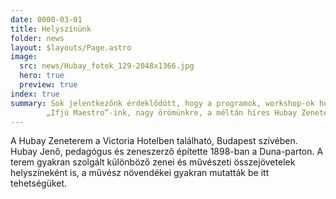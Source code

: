 ```yaml
---
date: 0000-03-01
title: Helyszínünk
folder: news
layout: $layouts/Page.astro
image:
  src: news/Hubay_fotok_129-2048x1366.jpg
  hero: true
  preview: true
index: true
summary: Sok jelentkezőnk érdeklődött, hogy a programok, workshop-ok hol lesznek megtartva.
        „Ifjú Maestro”-ink, nagy örömünkre, a méltán híres Hubay Zeneteremben folytathatják fejlődésüket Karmesteri Kollégiumunkban.
---
```

A Hubay Zeneterem a Victoria Hotelben található, Budapest szívében. Hubay Jenő, pedagógus és zeneszerző építette 1898-ban a Duna-parton. A terem gyakran szolgált különböző zenei és művészeti összejövetelek helyszíneként is, a művész növendékei gyakran mutatták be itt tehetségüket.